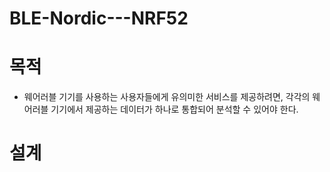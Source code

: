 # BLE-Nordic---NRF52

# 목적
- 웨어러블 기기를 사용하는 사용자들에게 유의미한 서비스를 제공하려면,
각각의 웨어러블 기기에서 제공하는 데이터가 하나로 통합되어 분석할 수 있어야 한다.

# 설계





